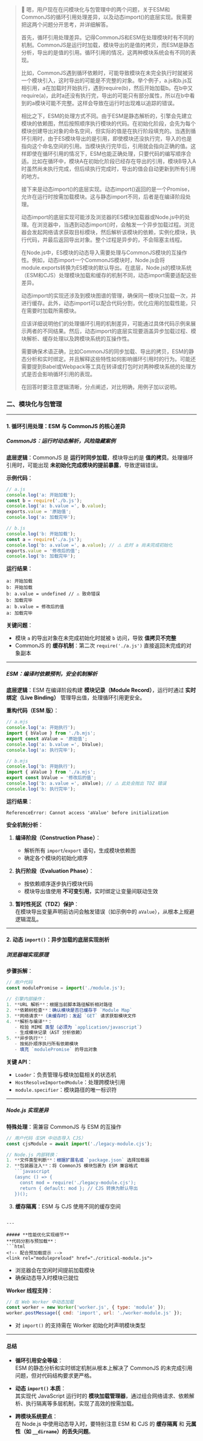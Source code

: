> 💭 嗯，用户现在在问模块化与包管理中的两个问题，关于ESM和CommonJS的循环引用处理差异，以及动态import()的底层实现。我需要把这两个问题分开思考，并详细解答。
>
> 首先，循环引用处理差异。记得CommonJS和ESM在处理模块时有不同的机制。CommonJS是运行时加载，模块导出的是值的拷贝，而ESM是静态分析，导出的是值的引用。循环引用的情况，这两种模块系统会有不同的表现。
>
> 比如，CommonJS遇到循环依赖时，可能导致模块在未完全执行时就被另一个模块引入，这时导出的可能是不完整的对象。举个例子，a.js和b.js互相引用，a在加载时开始执行，遇到require(b)，然后开始加载b。在b中又require(a)，此时a还没有执行完，导出的可能只有部分属性，所以在b中看到的a模块可能不完整。这样会导致在运行时出现难以追踪的错误。
>
> 相比之下，ESM的处理方式不同。由于ESM是静态解析的，引擎会先建立模块的依赖图，然后按照顺序执行模块的代码。在初始化阶段，会先为每个模块创建导出对象的命名空间，但实际的值是在执行阶段填充的。当遇到循环引用时，由于ES模块导出的是引用，即使模块还没执行完，导入的也是指向这个命名空间的引用。当模块执行完毕后，引用就会指向正确的值。这样即使在循环引用的情况下，ESM也能正确处理，只要代码的编写顺序合适。比如在循环中，模块A在初始化阶段已经存在导出的引用，模块B导入A时虽然尚未执行完成，但后续执行完成时，导出的值会自动更新到所有引用的地方。
>
> 接下来是动态import()的底层实现。动态import()返回的是一个Promise，允许在运行时按需加载模块。这与静态import不同，后者是在编译阶段处理。
>
> 动态import的底层实现可能涉及浏览器的ES模块加载器或Node.js中的处理。在浏览器中，当遇到动态import()时，会触发一个异步加载过程。浏览器会发起网络请求获取目标模块，然后解析该模块的依赖，实例化模块，执行代码，并最后返回导出对象。整个过程是异步的，不会阻塞主线程。
>
> 在Node.js中，ES模块的动态导入需要处理与CommonJS模块的互操作性。例如，动态import一个CommonJS模块时，Node.js会将module.exports转换为ES模块的默认导出。在底层，Node.js的模块系统（ESM和CJS）处理模块加载和缓存的机制不同，动态import需要适配这些差异。
>
> 动态import的实现还涉及到模块图谱的管理，确保同一模块只加载一次，并进行缓存。此外，动态import可以配合代码分割，优化应用的加载性能，只在需要时加载所需模块。
>
> 应该详细说明他们的处理循环引用的机制差异，可能通过具体代码示例来展示两者的不同结果。然后，动态import的底层实现要涵盖异步加载过程、模块解析、缓存处理以及跨模块系统的互操作性。
>
> 需要确保术语正确，比如CommonJS的同步加载、导出的拷贝，ESM的静态分析和实时绑定。并且解释这些特性如何影响循环引用时的行为。可能还需要提到Babel或Webpack等工具在转译或打包时对两种模块系统的处理方式是否会影响循环引用的表现。
>
> 在回答时要注意逻辑清晰，分点阐述，对比明确，用例子加以说明。
>
> 



### 二、模块化与包管理

---

#### **1. 循环引用处理：ESM 与 CommonJS 的核心差异**

##### **CommonJS：运行时动态解析，风险隐藏案例**
**底层逻辑**：CommonJS 是 **运行时同步加载**，模块导出的是 **值的拷贝**。处理循环引用时，可能出现 **未初始化完成模块的提前暴露**，导致逻辑错误。

**示例代码**：
```javascript
// a.js
console.log('a: 开始加载');
const b = require('./b.js');
console.log('a: b.value =', b.value);
exports.value = '原始值';
console.log('a: 加载完毕');

// b.js
console.log('b: 开始加载');
const a = require('./a.js');
console.log('b: a.value =', a.value); // ⚠️ 此时 a 尚未完成初始化
exports.value = '修改后的值';
console.log('b: 加载完毕');
```

**运行结果**：
```text
a: 开始加载
b: 开始加载
b: a.value = undefined // ⚠️ 致命错误
b: 加载完毕
a: b.value = 修改后的值
a: 加载完毕
```

**关键问题**：
- 模块 `a` 的导出对象在未完成初始化时就被 `b` 访问，导致 **值拷贝不完整**
- CommonJS 的 **缓存机制**：第二次 `require('./a.js')` 直接返回未完成的对象副本

---

##### **ESM：编译时依赖预判，安全机制解析**
**底层逻辑**：ESM 在编译阶段构建 **模块记录（Module Record）**，运行时通过 **实时绑定（Live Binding）** 管理导出值，处理循环引用更安全。

**重构代码（ESM 版）**：
```javascript
// a.mjs
console.log('a: 开始执行');
import { bValue } from './b.mjs';
export const aValue = '原始值';
console.log('a: b.value =', bValue);
console.log('a: 执行完毕');

// b.mjs
console.log('b: 开始执行');
import { aValue } from './a.mjs';
export const bValue = '修改后的值';
console.log('b: a.value =', aValue); // ⚠️ 此处会抛出 TDZ 错误
console.log('b: 执行完毕');
```

**运行结果**：
```text
ReferenceError: Cannot access 'aValue' before initialization
```

**安全机制分析**：
1. **编译阶段（Construction Phase）**：
   - 解析所有 `import`/`export` 语句，生成模块依赖图
   - 确定各个模块的初始化顺序

2. **执行阶段（Evaluation Phase）**：
   - 按依赖顺序逐步执行模块代码
   - 模块导出值使用 **不可变引用**，实时绑定让变量间联动生效

3. **暂时性死区（TDZ）保护**：  
   在模块导出变量声明前访问会触发错误（如示例中的 `aValue`），从根本上规避逻辑混乱。

---

#### **2. 动态 `import()`：异步加载的底层实现剖析**

##### **浏览器端实现原理**
**步骤拆解**：
```javascript
// 用户代码
const modulePromise = import('./module.js');

// 引擎内部操作：
1. **URL 解析**：根据当前脚本路径解析相对路径
2. **依赖树检查**：确认模块是否已缓存于 `Module Map`
3. **网络请求**（未缓存时）：发起 `GET` 请求获取模块文件
4. **解析与编译**：
   - 校验 MIME 类型（必须为 `application/javascript`）
   - 生成模块记录（AST 分析依赖）
5. **异步执行**：
   - 按拓扑顺序执行所有依赖模块
   - 填充 `modulePromise` 的导出对象
```

**关键 API**：
- `Loader`：负责管理与模块加载相关的状态机
- `HostResolveImportedModule`：处理跨模块引用
- `module.specifier`：模块路径的唯一标识符

---

##### **Node.js 实现差异**
**特殊处理**：需兼容 CommonJS 与 ESM 的互操作
```javascript
// 用户代码（ESM 中动态导入 CJS）
const cjsModule = await import('./legacy-module.cjs');

// Node.js 内部转换：
1. **文件类型判断**：根据扩展名或 `package.json` 选择加载器
2. **包装器注入**：将 CommonJS 模块包裹为 ESM 兼容格式
   ```javascript
   (async () => {
     const mod = require('./legacy-module.cjs');
     return { default: mod }; // CJS 转换为默认导出
   })();
   ```
3. **缓存隔离**：ESM 与 CJS 使用不同的缓存空间

```

---

##### **性能优化实现细节**
**代码分割与预加载**：
```html
<!-- 配合预加载提示 -->
<link rel="modulepreload" href="./critical-module.js">
```
- 浏览器会在空闲时间提前加载模块
- 确保动态导入时模块已就位

**Worker 线程支持**：
```javascript
// 在 Web Worker 中动态加载
const worker = new Worker('worker.js', { type: 'module' });
worker.postMessage({ cmd: 'import', url: './worker-module.js' });
```
- 对 `import()` 的支持需在 Worker 初始化时声明模块类型

---

#### **总结**
- **循环引用安全等级**：  
  ESM 的静态分析和实时绑定机制从根本上解决了 CommonJS 的未完成引用问题，但对代码结构要求更严格。

- **动态 `import()` 本质**：  
  其实现代 JavaScript 运行时的 **模块加载管理器**，通过组合网络请求、依赖解析、执行隔离等多层机制，实现了高效的按需加载。

- **跨模块系统要点**：  
  在 Node.js 中使用动态导入时，要特别注意 ESM 和 CJS 的 **缓存隔离** 和 **元属性（如 `__dirname`）的丢失问题**。
